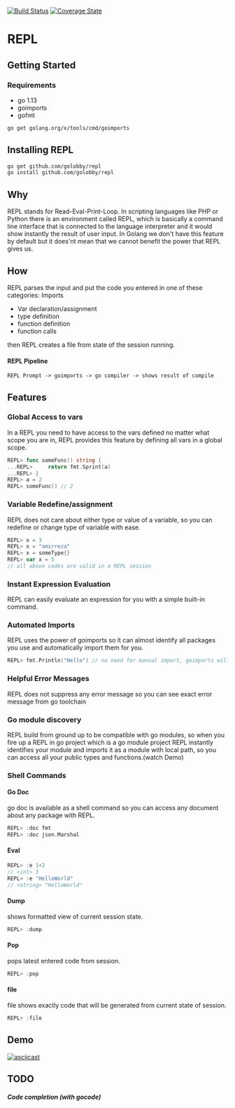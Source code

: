 [![Build Status](https://travis-ci.org/golobby/repl.png?branch=master)](https://travis-ci.org/golobby/repl)
[![Coverage State](https://coveralls.io/repos/github/golobby/repl/badge.png?branch=master)](https://coveralls.io/github/golobby/repl)
# REPL
## Getting Started

### Requirements
- go 1.13
- goimports
- gofmt
```bash
go get golang.org/x/tools/cmd/goimports
```

## Installing REPL
```bash
go get github.com/golobby/repl
go install github.com/golobby/repl
```
####
## Why
REPL stands for Read-Eval-Print-Loop. In scripting languages like PHP or Python there is an environment called REPL, which is 
basically a command line interface that is connected to the language interpreter and it would show instantly the result of 
user input. In Golang we don't have this feature by default but it does'nt mean that we cannot benefit the power that REPL gives
us.

## How
REPL parses the input and put the code you entered in one of these categories:
 Imports
- Var declaration/assignment
- type definition
- function definition
- function calls

then REPL creates a file from state of the session running.

#### REPL Pipeline
`REPL Prompt -> goimports -> go compiler -> shows result of compile`

## Features

### Global Access to vars
In a REPL you need to have access to the vars defined no matter what scope you are in, REPL provides this feature by
defining all vars in a global scope.
```go
REPL> func someFunc() string {
...REPL>     return fmt.Sprint(a)
...REPL> }
REPL> a = 2
REPL> someFunc() // 2
```

### Variable Redefine/assignment
REPL does not care about either type or value of a variable, so you can redefine or change type of variable with ease.
```go
REPL> x = 3
REPL> x = "amirreza"
REPL> x = someType{}
REPL> var x = 5
// all above codes are valid in a REPL session
```

### Instant Expression Evaluation
REPL can easily evaluate an expression for you with a simple built-in command.

### Automated Imports
REPL uses the power of goimports so it can almost identify all packages you use and automatically import them for you.
```go
REPL> fmt.Println("Hello") // no need for manual import, goimports will take care of that
```

### Helpful Error Messages
REPL does not suppress any error message so you can see exact error message from go toolchain

### Go module discovery
REPL build from ground up to be compatible with go modules, so when you fire up a REPL in go project which is a go module project
REPL instantly identifies your module and imports it as a module with local path, so you can access all your public 
types and functions.(watch Demo)

### Shell Commands

#### Go Doc
go doc is available as a shell command so you can access any document about any package with REPL.
```go
REPL> :doc fmt
REPL> :doc json.Marshal
```
#### Eval
```go
REPL> :e 1+2
// <int> 3
REPL> :e "HelloWorld"
// <string> "HelloWorld"
```
#### Dump
shows formatted view of current session state.
```go
REPL> :dump
```
#### Pop
pops latest entered code from session.
```go
REPL> :pop
```

#### file
file shows exactly code that will be generated from current state of session.
```go
REPL> :file
```
## Demo
[![asciicast](https://asciinema.org/a/273628.svg)](https://asciinema.org/a/273628)
## TODO
##### Code completion (with gocode)
